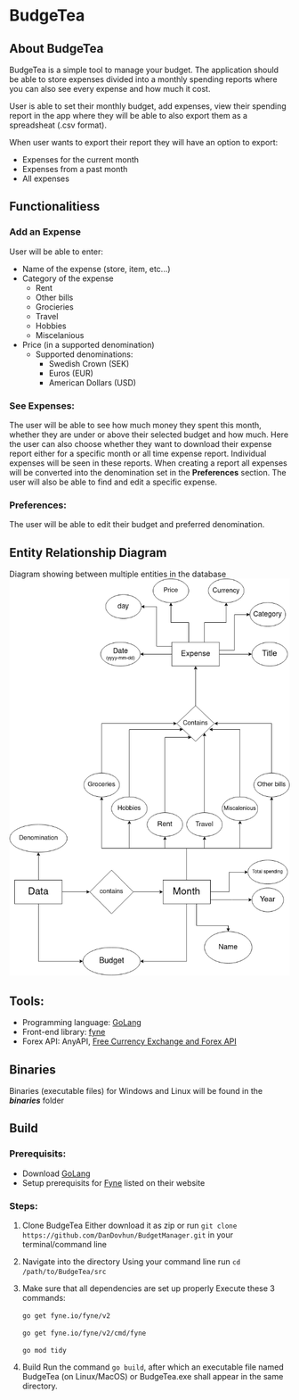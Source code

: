 # BudgeTea
## About BudgeTea
BudgeTea is a simple tool to manage your budget. The application should be able to store expenses divided into a monthly spending reports where you can also see every expense and how much it cost.

User is able to set their monthly budget, add expenses, view their spending report in the app where they will be able to also export them as a spreadsheat (.csv format).

When user wants to export their report they will have an option to export:
- Expenses for the current month
- Expenses from a past month
- All expenses

## Functionalitiess
### Add an Expense
User will be able to enter:
- Name of the expense (store, item, etc...)
- Category of the expense
  - Rent
  - Other bills
  - Grocieries
  - Travel
  - Hobbies
  - Miscelanious 
- Price (in a supported denomination)
  - Supported denominations:
    - Swedish Crown (SEK)
    - Euros (EUR)
    - American Dollars (USD)

### See Expenses:
The user will be able to see how much money they spent this month, whether they are under or above their selected budget and how much. 
Here the user can also choose whether they want to download their expense report either for a specific month or all time expense report. Individual expenses will be seen in these reports. When creating a report all expenses will be converted into the denomination set in the **Preferences** section. The user will also be able to find and edit a specific expense.

### Preferences:
The user will be able to edit their budget and preferred denomination.

## Entity Relationship Diagram
Diagram showing between multiple entities in the database
![ER Diagram](images/ER_Diagram.png)

## Tools:
- Programming language: [GoLang](https://go.dev/)
- Front-end library: [fyne](https://fyne.io)
- Forex API: AnyAPI, [Free Currency Exchange and Forex API](https://anyapi.io/currency-exchange-api)

## Binaries
Binaries (executable files) for Windows and Linux will be found in the ***binaries*** folder

## Build
### Prerequisits:
- Download [GoLang](https://go.dev/dl/)
- Setup prerequisits for [Fyne](https://developer.fyne.io/started/) listed on their website

### Steps:
1. Clone BudgeTea
   Either download it as zip or run `git clone https://github.com/DanDovhun/BudgetManager.git` in your terminal/command line

2. Navigate into the directory
   Using your command line run `cd /path/to/BudgeTea/src`
3. Make sure that all dependencies are set up properly
   Execute these 3 commands:

   `go get fyne.io/fyne/v2`

	 `go get fyne.io/fyne/v2/cmd/fyne`

	 `go mod tidy`

4. Build
   Run the command `go build`, after which an executable file named BudgeTea (on Linux/MacOS) or BudgeTea.exe shall appear in the same directory.
